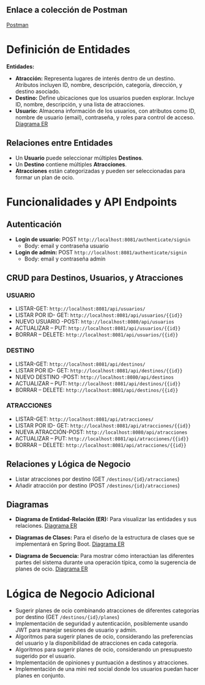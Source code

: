 ## Enlace a colección de Postman
[Postman](https://documenter.getpostman.com/view/32189041/2sA2rGwKgP)

# Definición de Entidades

**Entidades:**

- **Atracción:** Representa lugares de interés dentro de un destino. Atributos incluyen ID, nombre, descripción, categoría, dirección, y destino asociado.
- **Destino:** Define ubicaciones que los usuarios pueden explorar. Incluye ID, nombre, descripción, y una lista de atracciones.
- **Usuario:** Almacena información de los usuarios, con atributos como ID, nombre de usuario (email), contraseña, y roles para control de acceso.
 [Diagrama ER](https://drive.google.com/file/d/1u3MFC_jUkMNCPc2Y3oPtk-zUDk0g5mYE/view?usp=sharing)

## Relaciones entre Entidades

- Un **Usuario** puede seleccionar múltiples **Destinos**.
- Un **Destino** contiene múltiples **Atracciones**.
- **Atracciones** están categorizadas y pueden ser seleccionadas para formar un plan de ocio.


# Funcionalidades y API Endpoints

## Autenticación

- **Login de usuario:** POST `http://localhost:8081/authenticate/signin`
  - Body: email y contraseña usuario
- **Login de admin:** POST `http://localhost:8081/authenticate/signin`
  - Body: email y contraseña admin

## CRUD para Destinos, Usuarios, y Atracciones

### USUARIO

- LISTAR-GET: `http://localhost:8081/api/usuarios/`
- LISTAR POR ID- GET: `http://localhost:8081/api/usuarios/{{id}}`
- NUEVO USUARIO -POST: `http://localhost:8080/api/usuarios`
- ACTUALIZAR – PUT: `http://localhost:8081/api/usuarios/{{id}}`
- BORRAR – DELETE: `http://localhost:8081/api/usuarios/{{id}}`

### DESTINO

- LISTAR-GET: `http://localhost:8081/api/destinos/`
- LISTAR POR ID- GET: `http://localhost:8081/api/destinos/{{id}}`
- NUEVO DESTINO -POST: `http://localhost:8080/api/destinos`
- ACTUALIZAR – PUT: `http://localhost:8081/api/destinos/{{id}}`
- BORRAR – DELETE: `http://localhost:8081/api/destinos/{{id}}`

### ATRACCIONES

- LISTAR-GET: `http://localhost:8081/api/atracciones/`
- LISTAR POR ID- GET: `http://localhost:8081/api/atracciones/{{id}}`
- NUEVA ATRACCIÓN-POST: `http://localhost:8080/api/atracciones`
- ACTUALIZAR – PUT: `http://localhost:8081/api/atracciones/{{id}}`
- BORRAR – DELETE: `http://localhost:8081/api/atracciones/{{id}}`

## Relaciones y Lógica de Negocio

- Listar atracciones por destino (GET `/destinos/{id}/atracciones`)
- Añadir atracción por destino (POST `/destinos/{id}/atracciones`)


## Diagramas

- **Diagrama de Entidad-Relación (ER):** Para visualizar las entidades y sus relaciones.
[Diagrama ER](https://drive.google.com/file/d/1hUhXwTkyBtyMxxrgeQftaPUANLEojDD9/view?usp=sharing)
  


- **Diagramas de Clases:** Para el diseño de la estructura de clases que se implementará en Spring Boot.
[Diagrama ER](https://drive.google.com/file/d/1j6e6geeHSSqB5zSsdetImg_hA4hjaaD5/view?usp=sharing)



- **Diagrama de Secuencia:** Para mostrar cómo interactúan las diferentes partes del sistema durante una operación típica,     como la sugerencia de planes de ocio.
[Diagrama ER](https://drive.google.com/file/d/1Xto0YVP_WQnAOc7d-pVKhr2gEZnkS6O6/view?usp=sharing)


# Lógica de Negocio Adicional
- Sugerir planes de ocio combinando atracciones de diferentes categorías por destino (GET `/destinos/{id}/planes`)
- Implementación de seguridad y autenticación, posiblemente usando JWT para manejar sesiones de usuario y admin.
- Algoritmos para sugerir planes de ocio, considerando las preferencias del usuario y la disponibilidad de atracciones en cada categoría.
- Algoritmos para sugerir planes de ocio, considerando un presupuesto sugerido por el usuario.
- Implementación de opiniones y puntuación a destinos y atracciones.
- Implementación de una mini red social donde los usuarios puedan hacer planes en conjunto.
